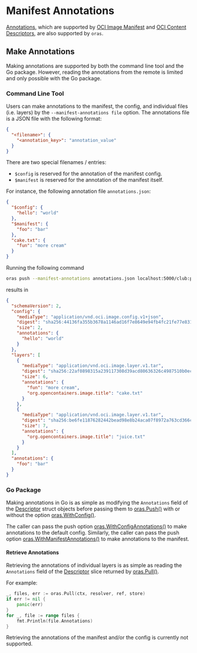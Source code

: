 # Manifest Annotations

[Annotations](<https://github.com/opencontainers/image-spec/blob/master/annotations.md>), which are supported by [OCI Image Manifest](<https://github.com/opencontainers/image-spec/blob/master/manifest.md#image-manifest>) and [OCI Content Descriptors](<https://github.com/opencontainers/image-spec/blob/master/descriptor.md>), are also supported by `oras`.

## Make Annotations

Making annotations are supported by both the command line tool and the Go package. However, reading the annotations from the remote is limited and only possible with the Go package.

### Command Line Tool

Users can make annotations to the manifest, the config, and individual files (i.e. layers) by the `--manifest-annotations file` option. The annotations file is a JSON file with the following format:

```json
{
  "<filename>": {
    "<annotation_key>": "annotation_value"
  }
}
```

There are two special filenames / entries:
- `$config` is reserved for the annotation of the manifest config.
- `$manifest` is reserved for the annotation of the manifest itself.

For instance, the following annotation file `annotations.json`:
```json
{
  "$config": {
    "hello": "world"
  },
  "$manifest": {
    "foo": "bar"
  },
  "cake.txt": {
    "fun": "more cream"
  }
}
```
Running the following command

```sh
oras push --manifest-annotations annotations.json localhost:5000/club:party cake.txt juice.txt
```

results in

```json
{
  "schemaVersion": 2,
  "config": {
    "mediaType": "application/vnd.oci.image.config.v1+json",
    "digest": "sha256:44136fa355b3678a1146ad16f7e8649e94fb4fc21fe77e8310c060f61caaff8a",
    "size": 2,
    "annotations": {
      "hello": "world"
    }
  },
  "layers": [
    {
      "mediaType": "application/vnd.oci.image.layer.v1.tar",
      "digest": "sha256:22af0898315a239117308d39acd80636326c4987510b0ec6848e58eb584ba82e",
      "size": 6,
      "annotations": {
        "fun": "more cream",
        "org.opencontainers.image.title": "cake.txt"
      }
    },
    {
      "mediaType": "application/vnd.oci.image.layer.v1.tar",
      "digest": "sha256:be6fe11876282442bead98e8b24aca07f8972a763cd366c56b4b5f7bcdd23eac",
      "size": 7,
      "annotations": {
        "org.opencontainers.image.title": "juice.txt"
      }
    }
  ],
  "annotations": {
    "foo": "bar"
  }
}
```

### Go Package

Making annotations in Go is as simple as modifying the `Annotations` field of the [Descriptor](<https://godoc.org/github.com/opencontainers/image-spec/specs-go/v1#Descriptor>) struct objects before passing them to [oras.Push()](https://godoc.org/github.com/deislabs/oras/pkg/oras#Push) with or without the option [oras.WithConfig()](<https://godoc.org/github.com/deislabs/oras/pkg/oras#WithConfig>).

The caller can pass the push option [oras.WithConfigAnnotations()](<https://godoc.org/github.com/deislabs/oras/pkg/oras#WithConfigAnnotations>) to make annotations to the default config. Similarly, the caller can pass the push option [oras.WithManifestAnnotations()](<https://godoc.org/github.com/deislabs/oras/pkg/oras#WithManifestAnnotations>) to make annotations to the manifest.

#### Retrieve Annotations

Retrieving the annotations of individual layers is as simple as reading the `Annotations` field of the [Descriptor](<https://godoc.org/github.com/opencontainers/image-spec/specs-go/v1#Descriptor>) slice returned by [oras.Pull()](https://godoc.org/github.com/deislabs/oras/pkg/oras#Pull).

For example:

```go
_, files, err := oras.Pull(ctx, resolver, ref, store)
if err != nil {
    panic(err)
}
for _, file := range files {
    fmt.Println(file.Annotations)
}
```

Retrieving the annotations of the manifest and/or the config is currently not supported.
